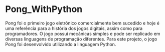 # Pong_WithPython
Pong foi o primeiro jogo eletrônico comercialmente bem sucedido e hoje é uma referência para a história dos jogos digitais, assim como para programadores. O jogo possui mecânicas simples e pode ser replicado em diversas linguagens de programação diferentes. Para este projeto, o jogo Pong foi desenvolvido utilizando a linguagem Python.

